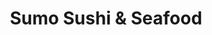 ---
layout: place
title: Sumo Sushi & Seafood
permalink: /michigan/rochester/sumo-sushi-seafood.html
stateAbbr: MI
stateName: Michigan
cityName: Rochester
seo:
  type: restaurant
  links: http://www.sumosushiandseafood.com/
place_id: ChIJk49xwrnpJIgRwkcbu6Twfoo
photos:
  - name: >-
      places/ChIJk49xwrnpJIgRwkcbu6Twfoo/photos/AeeoHcJlN2L4YxW-PqZIT7wk9nP2ToxNsv4SfLQe-u0k9YhK4BaUIkaoLqnL538gigvMf69YPExsYqf9X6aAIe6rY2VMHnPWwdbSvIJJ6QNh7XhUIp5q4fU9Wb2aeSYuSNCdMkM5_QU7O5rvXvCsoZfgVn4aU5rruT9p5TjUqHuYoIfdsCOY3NziYhKAKva76Il52ewE5I_03176vIx9SjqwXHOjq3m3adRAeXe_wZsht_3m_54yZXe-X-yLXmY6ES3nkyzfVKvVjwoAvtO8lM39wKjpy--mDw2SM3uRkfD8a5h_ehUBGBDD8StHEGFIsCGg01oXhW-z0nl3lkTL9ReMLXbrNByGdXwoLMs0aj4K0F094UBACwKeolerwH3vBzcVLO_0vJTHOJqV5LgI3KUf4_msATjrwmSf_A96E7G9OMaUyL0W
    widthPx: 2048
    heightPx: 1536
    authorAttributions:
      - displayName: Patrick Rachford
        uri: https://maps.google.com/maps/contrib/104561695091564582799
        photoUri: >-
          https://lh3.googleusercontent.com/a-/ALV-UjXq4nOvD7zkCqJq1iTzB9z7EWYEfOF5dxHBeIMrvX_RIHIr2NLQ-w=s100-p-k-no-mo
    flagContentUri: >-
      https://www.google.com/local/imagery/report/?cb_client=maps_api_places.places_api&image_key=!1e10!2sCIHM0ogKEICAgICEpcm17QE&hl=en-US
    googleMapsUri: >-
      https://www.google.com/maps/place//data=!3m4!1e2!3m2!1sCIHM0ogKEICAgICEpcm17QE!2e10!4m2!3m1!1s0x8824e9b9c2718f93:0x8a7ef0a4bb1b47c2
  - name: >-
      places/ChIJk49xwrnpJIgRwkcbu6Twfoo/photos/AeeoHcJCaoZd5c2tRgI_n6qL4kV5MpjR6DxYtJx5ykSZgReqiGpovOHacyUlGP4TudTI1zdGvfZbQqvswHJ30ojy6yrYfOVI1LVIVGnpXQ9UrsmbXjFT10xfdQknSFkvqHSTBhbsTa57KGCPXtefghIm8kK59ErRmrWJL4cDLU-J7BwK-PmpiiuXGVAbKeXBqwG00ooQ-ume4D5x3ny8-53mqCdjNcdQph9QkRDf6XTnkR3mEbD9CjtY36WerFuByt3qkPR16nhsoJjmfj-bYmFT2blzyUfqdjMg8HxXTfbnUtuD6M4LEno6O4SGCVqw0y-mgxlMju-6UkQuDhG-6zrbyKVmdn-KVYCV0MlvYmRhCkPDfUpx71ZjHTyBvjj8bMoaxK8NXvj7-v8-vumpFoNH5G7k4Tx2uq6E8mZRnYnawvta-g
    widthPx: 2688
    heightPx: 1512
    authorAttributions:
      - displayName: Ed H
        uri: https://maps.google.com/maps/contrib/112198652289414997283
        photoUri: >-
          https://lh3.googleusercontent.com/a-/ALV-UjV5Cg3Vem-NVTg5zuQwavZ4sMH_zs5AzVJNOqNVgxOWB6s-o8Qzxg=s100-p-k-no-mo
    flagContentUri: >-
      https://www.google.com/local/imagery/report/?cb_client=maps_api_places.places_api&image_key=!1e10!2sCIHM0ogKEICAgICUqr6OEA&hl=en-US
    googleMapsUri: >-
      https://www.google.com/maps/place//data=!3m4!1e2!3m2!1sCIHM0ogKEICAgICUqr6OEA!2e10!4m2!3m1!1s0x8824e9b9c2718f93:0x8a7ef0a4bb1b47c2
  - name: >-
      places/ChIJk49xwrnpJIgRwkcbu6Twfoo/photos/AeeoHcKUiMv_YJgAYbzlvgW32npeEHCrVcd3eIG7-q4vnPPC57gssO3Edp9zTTq-RNjONwoO15jYg_qWTt4H5F5t-ev7RTsIWPIEPPJYoaQR0eidgRbI8dMI3I2a__xI_qIiMvruiyjR7o808aPJX0OEgRyoEbjNbMLS0JlKF3M1e0ApfVBp_HOBrJI3II2rAHYZIFmchh2QpVT11LAC0q5cu6My1TqaDkrRYIRvMKpOZdwBQYuLmqlXEdJGXIQizrUKc0HctfmFrE5CKOJDuEUJQJvoUqEYFg76ZVmBpPLGZZmXdb32_W7_Yit13iCJsKIGzHCPiNnfVijsFOjQHoHLsrkijCyAeT0O3tVlScbkbv4n3BjzbTMhX8VJRgV3DQ_zRM4ncKNfAABKPaRG4NipPFmTwnSXSkpOrqgwsBGApm3ZfA
    widthPx: 4080
    heightPx: 3072
    authorAttributions:
      - displayName: Suzy
        uri: https://maps.google.com/maps/contrib/112268527564202413788
        photoUri: >-
          https://lh3.googleusercontent.com/a-/ALV-UjU0wE8kSe9xdhy3Q9YqmtHziZsMZPdL1Xo5rDJQ46e-B57bYw1nYA=s100-p-k-no-mo
    flagContentUri: >-
      https://www.google.com/local/imagery/report/?cb_client=maps_api_places.places_api&image_key=!1e10!2sCIHM0ogKEICAgICH2tKpBg&hl=en-US
    googleMapsUri: >-
      https://www.google.com/maps/place//data=!3m4!1e2!3m2!1sCIHM0ogKEICAgICH2tKpBg!2e10!4m2!3m1!1s0x8824e9b9c2718f93:0x8a7ef0a4bb1b47c2
  - name: >-
      places/ChIJk49xwrnpJIgRwkcbu6Twfoo/photos/AeeoHcKjzq0iSPHR4_06Eq-riCdITwIQpmk5_x1RS2qz87E9ZJSoBaI2xV_gJxch0saB4EqkH-Cr3SSoRyb5T5O-hRrsABFmYHpQY3mb1ob3-yJaAiB9X6_RDR3ZKMnrzUVXMpGjNuWsAd9LC2aMuaZndIRYg8WSXCv8Cy5KbNOPy3bkWZ6OYJW6ovNf_HoBkQL6zQyXIrsqBvfE3MjLVFr80wxKus4_gcI7erJzyGjsnJorltNW76CX0firlcPgQqeHdiRS7GpvZpHd61JYyOHupAQrjLxK_eLR1TnvHdXURJ2V-fF692pqrg3Nz876VD-V7BOisUryQ4ALyAJQEiHvQrT-ZB0IFECKBM-1JIHFkD7i8U99rOSkq2XHM_eaXcELHH4qksCb6A9DqnrI6Vi3JArlz9souexrS9jFV81flLsCxg
    widthPx: 4800
    heightPx: 3600
    authorAttributions:
      - displayName: L H
        uri: https://maps.google.com/maps/contrib/105872170137833888729
        photoUri: >-
          https://lh3.googleusercontent.com/a-/ALV-UjVy-rXLdohPEyc5uu1cQoltbDWuCBN_HV4QPUBbr5MjEnjrfYEFRw=s100-p-k-no-mo
    flagContentUri: >-
      https://www.google.com/local/imagery/report/?cb_client=maps_api_places.places_api&image_key=!1e10!2sCIHM0ogKEICAgICtkPfhfw&hl=en-US
    googleMapsUri: >-
      https://www.google.com/maps/place//data=!3m4!1e2!3m2!1sCIHM0ogKEICAgICtkPfhfw!2e10!4m2!3m1!1s0x8824e9b9c2718f93:0x8a7ef0a4bb1b47c2
  - name: >-
      places/ChIJk49xwrnpJIgRwkcbu6Twfoo/photos/AeeoHcI9Ms6OZYpEmM_CVjVQsy-gLY976O2dTvXcHYUa50wUqXaFRsgF_DR9p-4bWsGTcdqQ4TmdJzN16wPWwI06l--nX0Ac_KtWAmNjmdatJK8GnX6x-ZSmEtaM6m-xz9uOz52ychLPg6DM30UrFeQoKKfSI0FQn7Q6GmMXKWIG1_JipYG49L-FylHzT8pTggeK-WJUzbnn3ECtfJQxS_l4jI8OEcif3veYradP7qcj4R-PWWM3dpHxc1oBasfx84ggxlfAjO3iryZlKfbB3HdXXffdSU25yJtGyku-sWT1YIKCUd7HoYUjKXF0_5kbCZMNGx78GLXJs3TR6gpfWCmkONiAYw53Xr_IOLKPJrbsqsvyAOB9igKvkqLeSQZk2JeVR2OjosNGXkbUIpabAuNG_9jPV7byvxcUXKnZB0dR8WdWPcNa
    widthPx: 4800
    heightPx: 3200
    authorAttributions:
      - displayName: H Krishna
        uri: https://maps.google.com/maps/contrib/110290187540737049266
        photoUri: >-
          https://lh3.googleusercontent.com/a/ACg8ocJEJSM5DqitwIgS6OvgpN3FkS_P3oWA9BjLtDeecv7f72LyFPI=s100-p-k-no-mo
    flagContentUri: >-
      https://www.google.com/local/imagery/report/?cb_client=maps_api_places.places_api&image_key=!1e10!2sCIHM0ogKEICAgICf0vy-gQE&hl=en-US
    googleMapsUri: >-
      https://www.google.com/maps/place//data=!3m4!1e2!3m2!1sCIHM0ogKEICAgICf0vy-gQE!2e10!4m2!3m1!1s0x8824e9b9c2718f93:0x8a7ef0a4bb1b47c2
  - name: >-
      places/ChIJk49xwrnpJIgRwkcbu6Twfoo/photos/AeeoHcLTxKi1s-oF5ZD-cJu7dteH5BT61sDU-9F24AYJaS77VRdMxnSMhejC70pn47YQVl8Jx94s-d2fftNUO3usY12m4LQcYVTrkPNbh1lodvEdITs3co0SJA6voL_YMwBDptEKpwc-a83xEflQW7JgTmw3-vAQgTU9IcKFkG0nY5pp7DIQh1MTy7cGl2nAlq4AhwPWbMJGzpnMO49sRACZmErjCe8REMnss9aoEI7j_eNeQC3-rQSG5-5_jCtlaAUgJgbhzCE0iLaM09XX3gqNuPLMgmHwlw0Pqv1_9jWcf4cma1SvlG6c2O6qLwXpprWNes83NaosG7EWI_kLK2lXa5Dju_4pPUtTWbssLptw16cdEHKGr_MXNIb_1Tqwwhj2n2xekWj1aR0aDSxPRMeyFiJapgWMLVQ4tACU_vG25puElw
    widthPx: 960
    heightPx: 1280
    authorAttributions:
      - displayName: Serge V
        uri: https://maps.google.com/maps/contrib/110667618407934208195
        photoUri: >-
          https://lh3.googleusercontent.com/a-/ALV-UjWdfZ5zuBqhk1ojVtoPwov9kQqP7zCZFkYdQfaamEXUdAgybVsg=s100-p-k-no-mo
    flagContentUri: >-
      https://www.google.com/local/imagery/report/?cb_client=maps_api_places.places_api&image_key=!1e10!2sCIHM0ogKEICAgMCgrMHeAg&hl=en-US
    googleMapsUri: >-
      https://www.google.com/maps/place//data=!3m4!1e2!3m2!1sCIHM0ogKEICAgMCgrMHeAg!2e10!4m2!3m1!1s0x8824e9b9c2718f93:0x8a7ef0a4bb1b47c2
  - name: >-
      places/ChIJk49xwrnpJIgRwkcbu6Twfoo/photos/AeeoHcJazXcxvX2hm3BMEN7bnodv3X0fNxmx86_f6FKZCi3AhVo83WzxaZ1fF2yR5aqBvwgyzH3u3c-A9QIHjyApiGxWswjr_LKN6GsCORbh6Y8meSAWtRojBwbtHhQClPsBWcq1FGiPy9r3HThXpGhj0wH1kKV8aIi8RdDofkX-94cjuQzMyNH-dTs1LR7HBGX9m6BfdUED9CDmTEzx-unL8bgvF6Iit6fsRYPQiG9YFSG1YTj4_RBE5ct7usCvUkSuBnV2NzQjUjmwHsYH6eW3y4aC9FHSN1v1fq-hpR62-BnFwiG7t59tWVEohRmDnaR0rvWjQzPQAhKvjlbw8EDxKx7ncC6pAimriG6B_hpGxVL4ReIQXrOBl7lq84PkDcGzctl5E1alolcOOfrg1gz20SZ4WFStRpW-kkxZ0Uusf09_NQeS
    widthPx: 3000
    heightPx: 4000
    authorAttributions:
      - displayName: Oliver Yu
        uri: https://maps.google.com/maps/contrib/114086426694462630892
        photoUri: >-
          https://lh3.googleusercontent.com/a-/ALV-UjXhqqn-C9f4WVcLUd-Hl-eBG0tbtjHCP_H2g0PL0WC5bRN8lBU=s100-p-k-no-mo
    flagContentUri: >-
      https://www.google.com/local/imagery/report/?cb_client=maps_api_places.places_api&image_key=!1e10!2sCIHM0ogKEICAgIDllc3UjwE&hl=en-US
    googleMapsUri: >-
      https://www.google.com/maps/place//data=!3m4!1e2!3m2!1sCIHM0ogKEICAgIDllc3UjwE!2e10!4m2!3m1!1s0x8824e9b9c2718f93:0x8a7ef0a4bb1b47c2
  - name: >-
      places/ChIJk49xwrnpJIgRwkcbu6Twfoo/photos/AeeoHcKaANykNShEoKEZjS2BHUhkgmJavqdFaFNxWuP0pPrMJXPjhpK8FRAnZ071b_p-pEM8WleMPpB4QQk722IV6SR8yPuWuFbyLYvusZwRSf6X9eTATpuhwLbnWp23XFaKPtqx5FCLWV5-wNOxYKf4U4fmpH_n6qfPIrd-7VeB6HN-7DbGHu8n1sPclZ2nRsCZmQrV2lwDWWs0G-blMn6h5AXRseIPCpCtYHw3bejrh4xIfmgAUQzLwKyI7NvK5uWkOZqQtW31SjAi87eigvOerS2-U9g8qXg5Oa4MNBxn8mSuw_HLs9dhrNPcR8FNKcmDwU6uu8jWOA2wuH2VoGMMR_WQX0nH-rHld1oquEnII4jxe0LcWGYanUY7MY9pe7QgsmtqoziEQaFY7Rfg0Tym51P49VvakhS1wwNEJPH54jfjew
    widthPx: 3024
    heightPx: 4032
    authorAttributions:
      - displayName: Alexandra F (Alex)
        uri: https://maps.google.com/maps/contrib/113581471570786581817
        photoUri: >-
          https://lh3.googleusercontent.com/a-/ALV-UjXllOj5cLVwv_7qzNGcZmhxc1GlUbi4kF5VkGw3z7XiMn5GYRpLCg=s100-p-k-no-mo
    flagContentUri: >-
      https://www.google.com/local/imagery/report/?cb_client=maps_api_places.places_api&image_key=!1e10!2sCIHM0ogKEICAgID3zLKCEg&hl=en-US
    googleMapsUri: >-
      https://www.google.com/maps/place//data=!3m4!1e2!3m2!1sCIHM0ogKEICAgID3zLKCEg!2e10!4m2!3m1!1s0x8824e9b9c2718f93:0x8a7ef0a4bb1b47c2
  - name: >-
      places/ChIJk49xwrnpJIgRwkcbu6Twfoo/photos/AeeoHcLd0wADSdmryZyrGtqPc6Ixn1fhIrEtDP-bOfQQ09m5pTKw3lsYqWaJIUBWyEftQMWdCj-zqWUW9PAwAO8WpAYbBHLeZzfacClKVtkLxhGHAUyItm7Lkp7WkuNAy8OfsKKcfBwxhTMdx8dTplWAJlxowccfBm5QJMgzIYnxOlMgpqfl24mcbNpv4NQx4ukhqLvqFN4T38-4Xy53TW3Vfs94Jtw8nmApxPbAg0EhDgEWwoH9nYTkCZxA_-FZyZPu9oGOVjjasMAF-79DpLkW2pg0HOnKMFPyGKzWb3uznCI8CHSNBUhFWcemipqSGJtpO5klNt3XkCueMLCUjRlriqRKgh3R2Q1aEEt1UGuXLUBWIjc-lHm0OmbZp6FppXXUiDqEKwQGVCaeNlyGJ9CRupvuqeqFdC4s057diE8XmVEO9aGE
    widthPx: 3024
    heightPx: 4032
    authorAttributions:
      - displayName: Ashley Yaldo
        uri: https://maps.google.com/maps/contrib/114906180647637004565
        photoUri: >-
          https://lh3.googleusercontent.com/a-/ALV-UjV9smO93VLe7IYjkl4b_NvZQMY3kQ35SRTk4TrTptkIPbkIj8Ss=s100-p-k-no-mo
    flagContentUri: >-
      https://www.google.com/local/imagery/report/?cb_client=maps_api_places.places_api&image_key=!1e10!2sCIHM0ogKEICAgIDD07Lp5AE&hl=en-US
    googleMapsUri: >-
      https://www.google.com/maps/place//data=!3m4!1e2!3m2!1sCIHM0ogKEICAgIDD07Lp5AE!2e10!4m2!3m1!1s0x8824e9b9c2718f93:0x8a7ef0a4bb1b47c2
  - name: >-
      places/ChIJk49xwrnpJIgRwkcbu6Twfoo/photos/AeeoHcIbUlhdsksSx9Bn3fe1vgzq0Us3hnUPUCKoJPTglqEa7jNL_PAFfVHj03prBNMjIOkwidMgu8gPiN6XSbpdO8l28eUCWJOnhEfcdGU0g_vbPXNVBINeodmypZHU1v337SlavFPRlif4oMaUMVWHc6HTM38_rzhGBWc6gcVPp3ekr4u6lPpPu54QhCcbwwZ2AAk1_hepImBnAllUDiSTZiMa6WNHlVHQ8lSGUAO7syyXCsu3CVnps2kF5CwSJ_4bxpGxYQU4skbcF4a_tXd-qQGDuuMdiEZ2VQYhQkSUrg0gJTzeZW2VvBncYEHF0GOufxg3mDhmxEMszIK26n91qKefg7Kz6MLg4-nmUUjD2_PSYdDEQwAqA2IuvxIGAG_VNFvqv1GWd8-0NFbontvcy1di-fR00BrskWn0lMmPxXG6JHRA
    widthPx: 3000
    heightPx: 4000
    authorAttributions:
      - displayName: Lenore K
        uri: https://maps.google.com/maps/contrib/105108478313164178697
        photoUri: >-
          https://lh3.googleusercontent.com/a-/ALV-UjV7b7dSKQszfsCRAcnVBGdoKVY7IWcfYyepIXq4Q85hkS8I7TAh=s100-p-k-no-mo
    flagContentUri: >-
      https://www.google.com/local/imagery/report/?cb_client=maps_api_places.places_api&image_key=!1e10!2sCIHM0ogKEICAgIDH5q-AogE&hl=en-US
    googleMapsUri: >-
      https://www.google.com/maps/place//data=!3m4!1e2!3m2!1sCIHM0ogKEICAgIDH5q-AogE!2e10!4m2!3m1!1s0x8824e9b9c2718f93:0x8a7ef0a4bb1b47c2
address: 418 S Main St, Rochester, MI 48307, USA
street: 418 S Main St
city: Rochester
state: MI
zip: '48307'
country: USA
neighborhood: null
latitude: '42.681343'
longitude: '-83.133281'
accessibility_options:
  wheelchairAccessibleParking: true
  wheelchairAccessibleEntrance: true
  wheelchairAccessibleRestroom: true
  wheelchairAccessibleSeating: true
business_status: OPERATIONAL
name: Sumo Sushi & Seafood
google_maps_links:
  directionsUri: >-
    https://www.google.com/maps/dir//''/data=!4m7!4m6!1m1!4e2!1m2!1m1!1s0x8824e9b9c2718f93:0x8a7ef0a4bb1b47c2!3e0
  placeUri: https://maps.google.com/?cid=9979678414604027842
  writeAReviewUri: >-
    https://www.google.com/maps/place//data=!4m3!3m2!1s0x8824e9b9c2718f93:0x8a7ef0a4bb1b47c2!12e1
  reviewsUri: >-
    https://www.google.com/maps/place//data=!4m4!3m3!1s0x8824e9b9c2718f93:0x8a7ef0a4bb1b47c2!9m1!1b1
  photosUri: >-
    https://www.google.com/maps/place//data=!4m3!3m2!1s0x8824e9b9c2718f93:0x8a7ef0a4bb1b47c2!10e5
primary_type: Sushi Restaurant
opening_hours:
  regular: null
  current: null
secondary_opening_hours:
  regular:
    weekdayDescriptions: null
    type: null
  current:
    weekdayDescriptions: null
    type: null
phone: (248) 601-0104
price_level: PRICE_LEVEL_MODERATE
price_range: $20 &ndash; $30
rating: '4.4'
rating_count: 0
website: http://www.sumosushiandseafood.com/
description: >-
  Discover Sumo Sushi & Seafood in Rochester, Michigan$$$Sumo Sushi & Seafood in
  Rochester, Michigan, offers a minimalist Japanese dining experience that
  combines fresh sushi with flavorful Korean influences, making it a standout
  spot for those seeking authentic Asian cuisine. The eatery features a variety
  of gluten-free and vegetarian options, ensuring there's something for everyone
  looking for healthy and diverse meal choices in a cozy setting. With its
  dark-wood tables and accessible design, including wheelchair-friendly
  features, this sushi restaurant provides a welcoming atmosphere for casual
  meals or takeout. Patrons can enjoy moderately priced dishes that highlight
  high-quality seafood and creative rolls, positioning it as a go-to option
  among sushi places near me for both locals and visitors. Its focus on fresh
  ingredients and inclusive menu options makes it a reliable choice for anyone
  exploring top-rated sushi in the area.
generative_summary: >-
  Discover Sumo Sushi & Seafood in Rochester, Michigan$$$Sumo Sushi & Seafood in
  Rochester, Michigan, offers a minimalist Japanese dining experience that
  combines fresh sushi with flavorful Korean influences, making it a standout
  spot for those seeking authentic Asian cuisine. The eatery features a variety
  of gluten-free and vegetarian options, ensuring there's something for everyone
  looking for healthy and diverse meal choices in a cozy setting. With its
  dark-wood tables and accessible design, including wheelchair-friendly
  features, this sushi restaurant provides a welcoming atmosphere for casual
  meals or takeout. Patrons can enjoy moderately priced dishes that highlight
  high-quality seafood and creative rolls, positioning it as a go-to option
  among sushi places near me for both locals and visitors. Its focus on fresh
  ingredients and inclusive menu options makes it a reliable choice for anyone
  exploring top-rated sushi in the area.
generative_disclosure: Summarized by AI using the Grok-3-Mini model.
reviews:
  - name: >-
      places/ChIJk49xwrnpJIgRwkcbu6Twfoo/reviews/ChdDSUhNMG9nS0VJQ0FnTUNnck1IZXZBRRAB
    relativePublishTimeDescription: a month ago
    rating: 5
    text:
      text: >-
        You've got a forever customer! This place is fantastic for lunch or
        takeout, and the kitchen/staff is outstanding.
      languageCode: en
    originalText:
      text: >-
        You've got a forever customer! This place is fantastic for lunch or
        takeout, and the kitchen/staff is outstanding.
      languageCode: en
    authorAttribution:
      displayName: Serge V
      uri: https://www.google.com/maps/contrib/110667618407934208195/reviews
      photoUri: >-
        https://lh3.googleusercontent.com/a-/ALV-UjWdfZ5zuBqhk1ojVtoPwov9kQqP7zCZFkYdQfaamEXUdAgybVsg=s128-c0x00000000-cc-rp-mo-ba3
    publishTime: '2025-02-14T21:21:10.197506Z'
    flagContentUri: >-
      https://www.google.com/local/review/rap/report?postId=ChdDSUhNMG9nS0VJQ0FnTUNnck1IZXZBRRAB&d=17924085&t=1
    googleMapsUri: >-
      https://www.google.com/maps/reviews/data=!4m6!14m5!1m4!2m3!1sChdDSUhNMG9nS0VJQ0FnTUNnck1IZXZBRRAB!2m1!1s0x8824e9b9c2718f93:0x8a7ef0a4bb1b47c2
  - name: >-
      places/ChIJk49xwrnpJIgRwkcbu6Twfoo/reviews/ChZDSUhNMG9nS0VJQ0FnSUQzekxLQ0lnEAE
    relativePublishTimeDescription: 5 months ago
    rating: 5
    text:
      text: >-
        Really great atmosphere and delicious sushi! Definitely a cozier spot
        and tasty options. Plenty for vegetarian. Personally top tier sushi.
      languageCode: en
    originalText:
      text: >-
        Really great atmosphere and delicious sushi! Definitely a cozier spot
        and tasty options. Plenty for vegetarian. Personally top tier sushi.
      languageCode: en
    authorAttribution:
      displayName: Alexandra F (Alex)
      uri: https://www.google.com/maps/contrib/113581471570786581817/reviews
      photoUri: >-
        https://lh3.googleusercontent.com/a-/ALV-UjXllOj5cLVwv_7qzNGcZmhxc1GlUbi4kF5VkGw3z7XiMn5GYRpLCg=s128-c0x00000000-cc-rp-mo-ba5
    publishTime: '2024-11-12T21:18:50.816557Z'
    flagContentUri: >-
      https://www.google.com/local/review/rap/report?postId=ChZDSUhNMG9nS0VJQ0FnSUQzekxLQ0lnEAE&d=17924085&t=1
    googleMapsUri: >-
      https://www.google.com/maps/reviews/data=!4m6!14m5!1m4!2m3!1sChZDSUhNMG9nS0VJQ0FnSUQzekxLQ0lnEAE!2m1!1s0x8824e9b9c2718f93:0x8a7ef0a4bb1b47c2
  - name: >-
      places/ChIJk49xwrnpJIgRwkcbu6Twfoo/reviews/ChZDSUhNMG9nS0VJQ0FnSUREMDdMcEJBEAE
    relativePublishTimeDescription: 12 months ago
    rating: 5
    text:
      text: >-
        Okay so when I eat sushi, I truly only ever get tuna, salmon, and veggie
        rolls. So speaking on just those roll variations, they were great. I had
        a Veggie Lava roll and this was the BEST veggie roll I’ve ever eaten at
        any sushi place. I had never even seen anything like it. It was very
        good. My experience overall was pleasant and the atmosphere is really
        nice. The place isn’t huge. When I went it wasn’t busy and it was fairly
        quiet which was nice. I will say the tables and chairs were low, so tall
        people be warned, you may want to sit in the sushi bar area.
      languageCode: en
    originalText:
      text: >-
        Okay so when I eat sushi, I truly only ever get tuna, salmon, and veggie
        rolls. So speaking on just those roll variations, they were great. I had
        a Veggie Lava roll and this was the BEST veggie roll I’ve ever eaten at
        any sushi place. I had never even seen anything like it. It was very
        good. My experience overall was pleasant and the atmosphere is really
        nice. The place isn’t huge. When I went it wasn’t busy and it was fairly
        quiet which was nice. I will say the tables and chairs were low, so tall
        people be warned, you may want to sit in the sushi bar area.
      languageCode: en
    authorAttribution:
      displayName: Ashley Yaldo
      uri: https://www.google.com/maps/contrib/114906180647637004565/reviews
      photoUri: >-
        https://lh3.googleusercontent.com/a-/ALV-UjV9smO93VLe7IYjkl4b_NvZQMY3kQ35SRTk4TrTptkIPbkIj8Ss=s128-c0x00000000-cc-rp-mo-ba5
    publishTime: '2024-04-13T23:23:16.095747Z'
    flagContentUri: >-
      https://www.google.com/local/review/rap/report?postId=ChZDSUhNMG9nS0VJQ0FnSUREMDdMcEJBEAE&d=17924085&t=1
    googleMapsUri: >-
      https://www.google.com/maps/reviews/data=!4m6!14m5!1m4!2m3!1sChZDSUhNMG9nS0VJQ0FnSUREMDdMcEJBEAE!2m1!1s0x8824e9b9c2718f93:0x8a7ef0a4bb1b47c2
  - name: >-
      places/ChIJk49xwrnpJIgRwkcbu6Twfoo/reviews/ChdDSUhNMG9nS0VJQ0FnTUN3OVBTM3Z3RRAB
    relativePublishTimeDescription: 3 weeks ago
    rating: 4
    text:
      text: >-
        Sushi, after a very long time. Liked the Veggie Lava Sushi among the
        four different types of Sushi we tasted. Soup was yummy. So was the
        Mochi.
      languageCode: en
    originalText:
      text: >-
        Sushi, after a very long time. Liked the Veggie Lava Sushi among the
        four different types of Sushi we tasted. Soup was yummy. So was the
        Mochi.
      languageCode: en
    authorAttribution:
      displayName: Kumar Sridhar
      uri: https://www.google.com/maps/contrib/117076360830644192286/reviews
      photoUri: >-
        https://lh3.googleusercontent.com/a-/ALV-UjWNZVqPk8C_vanPuKdmx5Y8hfeKm9LAZKyAMJs1GQjWZWFjdJo=s128-c0x00000000-cc-rp-mo-ba3
    publishTime: '2025-03-16T23:36:52.330637Z'
    flagContentUri: >-
      https://www.google.com/local/review/rap/report?postId=ChdDSUhNMG9nS0VJQ0FnTUN3OVBTM3Z3RRAB&d=17924085&t=1
    googleMapsUri: >-
      https://www.google.com/maps/reviews/data=!4m6!14m5!1m4!2m3!1sChdDSUhNMG9nS0VJQ0FnTUN3OVBTM3Z3RRAB!2m1!1s0x8824e9b9c2718f93:0x8a7ef0a4bb1b47c2
  - name: >-
      places/ChIJk49xwrnpJIgRwkcbu6Twfoo/reviews/ChZDSUhNMG9nS0VJQ0FnTUN3MmRQZ1hREAE
    relativePublishTimeDescription: 3 weeks ago
    rating: 5
    text:
      text: >-
        love the vibes of the place, the server was super friendly and even gave
        us some tips on places to check out since we’re new to the area.

        the gyoza was delicious and perfectly crispy, the rest of our food
        arrived quickly and was just as good.
      languageCode: en
    originalText:
      text: >-
        love the vibes of the place, the server was super friendly and even gave
        us some tips on places to check out since we’re new to the area.

        the gyoza was delicious and perfectly crispy, the rest of our food
        arrived quickly and was just as good.
      languageCode: en
    authorAttribution:
      displayName: gremlin gum
      uri: https://www.google.com/maps/contrib/102404127992205291880/reviews
      photoUri: >-
        https://lh3.googleusercontent.com/a-/ALV-UjUXoAyyjf4ZrZSZttbGr0jbv069Q0D5iH6Tn7PbGIYFZXsoCNNn=s128-c0x00000000-cc-rp-mo-ba3
    publishTime: '2025-03-19T21:23:32.528203Z'
    flagContentUri: >-
      https://www.google.com/local/review/rap/report?postId=ChZDSUhNMG9nS0VJQ0FnTUN3MmRQZ1hREAE&d=17924085&t=1
    googleMapsUri: >-
      https://www.google.com/maps/reviews/data=!4m6!14m5!1m4!2m3!1sChZDSUhNMG9nS0VJQ0FnTUN3MmRQZ1hREAE!2m1!1s0x8824e9b9c2718f93:0x8a7ef0a4bb1b47c2
review_summary: >-
  What People Love About This Sushi Spot$$$Visitors to this Rochester sushi
  restaurant often rave about the delicious and fresh rolls, with many
  highlighting the standout vegetarian options that bring a creative twist to
  traditional dishes. Folks appreciate the cozy atmosphere and quick service,
  making it a great pick for casual lunches or evenings out with friends, and
  they frequently note how the food arrives promptly and full of flavor.
  Feedback consistently praises the friendly staff and welcoming vibes, adding
  to the overall enjoyable experience without any major drawbacks. While some
  mention it's a smaller spot ideal for intimate gatherings, the general
  consensus is that it's one of the best sushi near me for quality and variety.
  Overall, customers leave feeling satisfied, with the tasty appetizers and
  desserts rounding out a positive dining adventure that's worth trying for
  anyone in the mood for reliable Japanese fare.
review_disclosure: Summarized by AI using the Grok-3-Mini model.
parking_options:
  paidParkingLot: true
  paidStreetParking: true
  valetParking: false
payment_options:
  acceptsCreditCards: true
  acceptsDebitCards: true
  acceptsCashOnly: false
  acceptsNfc: true
allow_dogs: null
curbside_pickup: false
delivery: false
dine_in: true
good_for_children: true
good_for_groups: true
good_for_sports: false
live_music: false
menu_for_children: false
outdoor_seating: false
reservable: true
restroom: true
serves_beer: true
serves_breakfast: false
serves_brunch: false
serves_cocktails: true
serves_coffee: null
serves_dinner: true
serves_dessert: true
serves_lunch: true
serves_vegetarian_food: true
serves_wine: true
takeout: true
update_category: pro
places_description: >-
  Minimalist Japanese eatery with dark-wood tables also features Korean dishes &
  gluten-free fare.

---